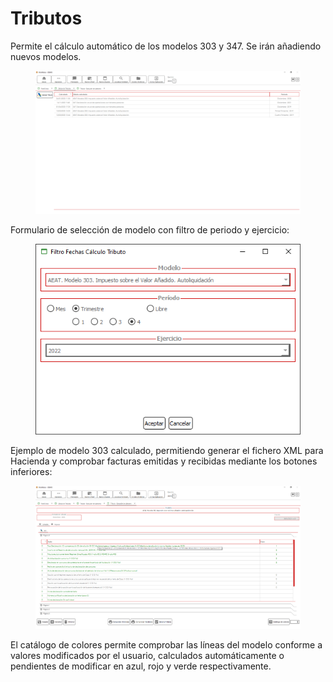 # Tributos

Permite el cálculo automático de los modelos 303 y 347. Se irán añadiendo nuevos modelos.

<figure><img src="../../.gitbook/assets/imagen (4) (2).png" alt=""><figcaption></figcaption></figure>

Formulario de selección de modelo con filtro de periodo y ejercicio:

<figure><img src="../../.gitbook/assets/imagen (10) (1).png" alt=""><figcaption></figcaption></figure>

Ejemplo de modelo 303 calculado, permitiendo generar el fichero XML para Hacienda y comprobar facturas emitidas y recibidas mediante los botones inferiores:

<figure><img src="../../.gitbook/assets/imagen (12).png" alt=""><figcaption></figcaption></figure>

El catálogo de colores permite comprobar las líneas del modelo conforme a valores modificados por el usuario, calculados automáticamente o pendientes de modificar en azul, rojo y verde respectivamente.
